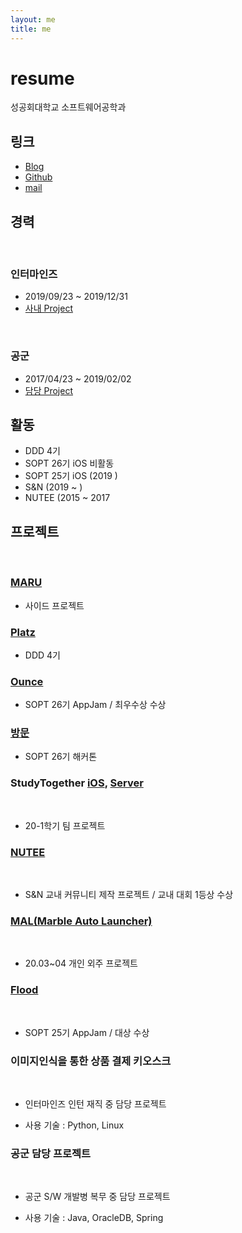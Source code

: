 ```yaml
---
layout: me
title: me
---
```


# resume

성공회대학교 소프트웨어공학과

## 링크 

- [Blog](http://blog.5anniversary.dev)
- [Github](https://github.com/5anniversary)
- [mail](mailto:oh.junhyeon95@gmail.com)

## 경력
<br>

### 인터마인즈
- 2019/09/23 ~ 2019/12/31
- [사내 Project](#이미지인식을-통한-상품-결제-키오스크)
<br>

### 공군
- 2017/04/23 ~ 2019/02/02
- [담당 Project](#공군-담당-프로젝트)


## 활동

- DDD 4기
- SOPT 26기 iOS 비활동
- SOPT 25기 iOS (2019 )
- S&N (2019 ~ )
- NUTEE (2015 ~ 2017

## 프로젝트
<br>

### [MARU]()
- 사이드 프로젝트

### [Platz]()
- DDD 4기

### [Ounce](https://5anniversary.dev/20200727/Ounce)
- SOPT 26기 AppJam / 최우수상 수상

### [방문](https://5anniversary.dev/20200604/BangMoon)

- SOPT 26기 해커톤

### StudyTogether [iOS](https://5anniversary.dev/20200401/StudyTogether_iOS), [Server](https://5anniversary.dev/20200401/StudyTogether_Server)
<br>

- 20-1학기 팀 프로젝트

### [NUTEE](https://5anniversary.dev/20200104/NUTEE-iOS)
<br>

- S&N 교내 커뮤니티 제작 프로젝트 / 교내 대회 1등상 수상

### [MAL(Marble Auto Launcher)](https://apps.apple.com/kr/app/mal-battery-detecter/id1514115590)
<br>

- 20.03~04 개인 외주 프로젝트

### [Flood](https://5anniversary.dev/20191221/Flood_iOS)
<br>

- SOPT 25기 AppJam / 대상 수상

### 이미지인식을 통한 상품 결제 키오스크
<br>

- 인터마인즈 인턴 재직 중 담당 프로젝트

- 사용 기술 : Python, Linux

### 공군 담당 프로젝트
<br>

- 공군 S/W 개발병 복무 중 담당 프로젝트 

- 사용 기술 : Java, OracleDB, Spring


